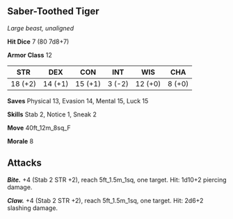 ## Saber-Toothed Tiger

*Large beast, unaligned*

**Hit Dice** 7 (80 7d8+7)

**Armor Class** 12

| STR     | DEX     | CON     | INT     | WIS     | CHA     |
|---------|---------|---------|---------|---------|---------|
| 18 (+2) | 14 (+1) | 15 (+1) |  3 (-2) | 12 (+0) |  8 (+0) |

**Saves** Physical 13, Evasion 14, Mental 15, Luck 15

**Skills** Stab 2, Notice 1, Sneak 2

**Move** 40ft_12m_8sq_F

**Morale** 8

## Attacks

***Bite.*** +4 (Stab 2 STR +2), reach 5ft_1.5m_1sq, one target. Hit: 1d10+2 piercing damage.

***Claw.*** +4 (Stab 2 STR +2), reach 5ft_1.5m_1sq, one target. Hit: 2d6+2 slashing damage.


